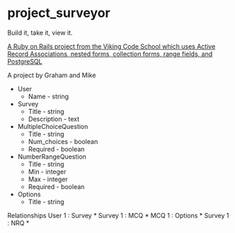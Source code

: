 # project_surveyor
Build it, take it, view it.

[A Ruby on Rails project from the Viking Code School which uses Active Record Associations, nested forms, collection forms, range fields, and PostgreSQL](https://www.vikingcodeschool.com)


A project by Graham and Mike

- User
  - Name - string
- Survey
  - Title - string
  - Description - text
- MultipleChoiceQuestion
   - Title - string
   - Num_choices - boolean
   - Required - boolean
- NumberRangeQuestion
  - Title - string
  - Min - integer
  - Max - integer
  - Required - boolean
- Options
  - Title - string

Relationships
User 1 : Survey *
Survey 1 : MCQ *
MCQ 1 : Options *
Survey 1 : NRQ *
